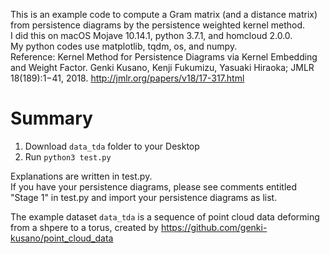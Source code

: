 This is an example code to compute a Gram matrix (and a distance matrix) from persistence diagrams by the persistence weighted kernel method.<br>
I did this on macOS Mojave 10.14.1, python 3.7.1, and homcloud 2.0.0.<br>
My python codes use matplotlib, tqdm, os, and numpy.<br>
Reference: Kernel Method for Persistence Diagrams via Kernel Embedding and Weight Factor.
Genki Kusano, Kenji Fukumizu, Yasuaki Hiraoka; JMLR 18(189):1−41, 2018. http://jmlr.org/papers/v18/17-317.html

# Summary
1. Download `data_tda` folder to your Desktop
2. Run `python3 test.py`

Explanations are written in test.py.<br>
If you have your persistence diagrams, please see comments entitled "Stage 1" in test.py and import your persistence diagrams as list.

The example dataset `data_tda` is a sequence of point cloud data deforming from a shpere to a torus, created by https://github.com/genki-kusano/point_cloud_data 
